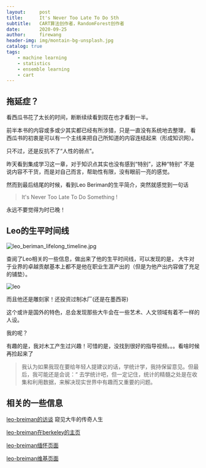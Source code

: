 ```yaml
---
layout:     post
title:      It's Never Too Late To Do Sth
subtitle:   CART算法创作者，RandomForest创作者
date:       2020-09-25
author:     firewang
header-img: img/montain-bg-unsplash.jpg
catalog: true
tags:
    - machine learning
    - statistics
    - ensemble learning
    - cart
---
```



## 拖延症？
 
看西瓜书花了太长的时间，断断续续看到现在也才看到一半。

前半本书的内容或多或少其实都已经有所涉猎，只是一直没有系统地去整理，
看西瓜书的初衷是可以有一个主线来把自己所知道的内容连结起来（形成知识网）。

只不过，还是反抗不了“人性的弱点”。

昨天看到集成学习这一章，对于知识点其实也没有感到“特别”，这种“特别”
不是说内容不干货，而是对自己而言，帮助性有限，没有眼前一亮的感觉。

然而到最后结尾的时候，看到Leo Beriman的生平简介，突然就感觉到一句话

>  It's Never Too Late To Do Something !

永远不要觉得为时已晚！

## Leo的生平时间线

![leo_beriman_lifelong_timeline.jpg](https://i.loli.net/2020/09/25/Z74pry6K2wQSRDa.jpg)

查阅了Leo相关的一些信息，做出来了他的生平时间线，可以发现的是，
大牛对于业界的卓越贡献基本上都不是他在职业生涯产出的（但是为他产出内容做了充足的铺垫）。

![leo](https://firewang.github.io/gossip/img/leo.jpg)

而且他还是雕刻家！还投资过制冰厂(还是在墨西哥)

这个或许是国外的特色，总会发现那些大牛会在一些艺术、人文领域有着不一样的人设。

我的呢？

有趣的是，我对木工产生过兴趣！可惜的是，没找到很好的指导视频。。。看啥时候再捡起来了

> 我认为如果我现在要给年轻人提建议的话，学统计学，我持保留意见。但最后，我可能还是会说：“
去学统计吧，但一定记住，统计的精髓之处是在收集和利用数据，来解决现实世界中有趣而又重要的问题。


## 相关的一些信息 

[leo-breiman的访谈](https://www.sohu.com/a/120433200_500658) 窥见大牛的传奇人生

[leo-breiman在berkeley的主页](https://www.stat.berkeley.edu/~breiman/)

[leo-breiman缅怀页面](https://statistics.berkeley.edu/memory/leo-breiman)

[leo-breiman维基页面](https://en.wanweibaike.com/wiki-Leo%20Breiman)
